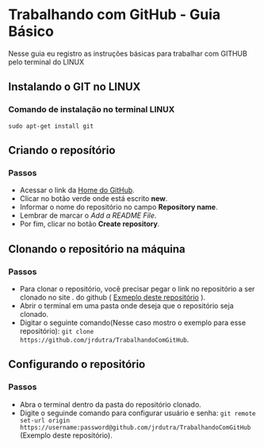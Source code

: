 # Trabalhando com GitHub - Guia Básico

Nesse guia eu registro as instruções básicas para trabalhar com GITHUB pelo terminal do LINUX

## Instalando o GIT no LINUX

### Comando de instalação no terminal LINUX

```
sudo apt-get install git
```

## Criando o reposítório

### Passos

+ Acessar o link da [Home do GitHub](https://github.com/).
+ Clicar no botão verde onde está escrito **new**.
+ Informar o nome do repositório no campo **Repository name**.
+ Lembrar de marcar o *Add a README File*.
+ Por fim, clicar no botão **Create repository**.

## Clonando o repositório na máquina

### Passos

+ Para clonar o repositório, você precisar pegar o link no repositório a ser clonado no site .
do github ( [Exmeplo deste repositório](https://github.com/jrdutra/TrabalhandoComGitHub) ).
+ Abrir o terminal em uma pasta onde deseja que o repositório seja clonado.
+ Digitar o seguinte comando(Nesse caso mostro o exemplo para esse repositório): ```git clone https://github.com/jrdutra/TrabalhandoComGitHub```.

## Configurando o repositório

### Passos

+ Abra o terminal dentro da pasta do repositório clonado.
+ Digite o seguinde comando para configurar usuário e senha: ```git remote set-url origin https://username:password@github.com/jrdutra/TrabalhandoComGitHub```
(Exemplo deste repositório).
